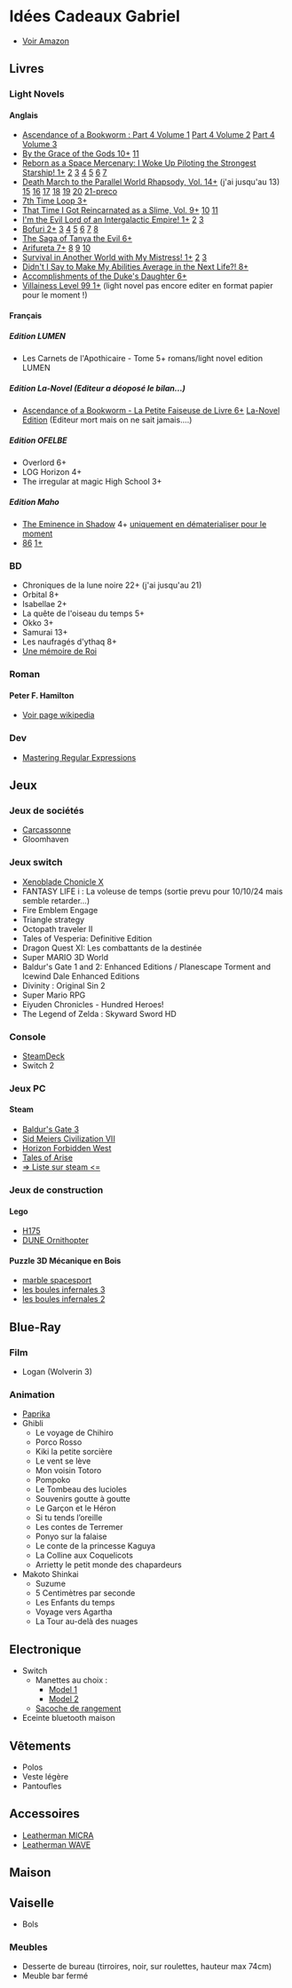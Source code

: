 # Idées Cadeaux Gabriel

- [Voir Amazon](https://www.amazon.fr/hz/wishlist/ls/N2LON7I7DD9B?ref_=wl_share)

## Livres

### Light Novels

#### Anglais

- [Ascendance of a Bookworm : Part 4 Volume 1](https://amzn.eu/d/7BMpUe7) [Part 4 Volume 2](https://amzn.eu/d/7hI73UP) [Part 4 Volume 3](https://amzn.eu/d/j8ishqG)
- [By the Grace of the Gods 10+](https://amzn.eu/d/gJ4bBOx) [11](https://amzn.eu/d/fnZFM16)
- [Reborn as a Space Mercenary: I Woke Up Piloting the Strongest Starship! 1+](https://amzn.eu/d/2dTK6kO) [2](https://amzn.eu/d/ebwKAzb) [3](https://amzn.eu/d/6y15BVs) [4](https://amzn.eu/d/bl94Q8U) [5](https://amzn.eu/d/90icnlV) [6](https://amzn.eu/d/ap5uSTx) [7](https://amzn.eu/d/1xg7MYZ)
- [Death March to the Parallel World Rhapsody, Vol. 14+](https://amzn.eu/d/iOWsTjT) (j'ai jusqu'au 13) [15](https://amzn.eu/d/dyUJ5aX) [16](https://amzn.eu/d/aOXCwLF) [17](https://amzn.eu/d/7evaJus) [18](https://amzn.eu/d/5jH7XTp) [19](https://amzn.eu/d/6L55n54) [20](https://amzn.eu/d/dQifI4W) [21-preco](https://amzn.eu/d/dizSZ1k)
- [7th Time Loop 3+](https://amzn.eu/d/bxmT2Fb)
- [That Time I Got Reincarnated as a Slime, Vol. 9+](https://amzn.eu/d/d1o56R2) [10](https://amzn.eu/d/g745SYq) [11](https://amzn.eu/d/8pPaKJH)
- [I'm the Evil Lord of an Intergalactic Empire! 1+](https://amzn.eu/d/hniOL6L) [2](https://amzn.eu/d/830vLDJ) [3](https://amzn.eu/d/d1o56R2)
- [Bofuri 2+](https://amzn.eu/d/977HZJq) [3](https://amzn.eu/d/bfnaSS3) [4](https://amzn.eu/d/c2s19wy) [5](https://amzn.eu/d/iTOEOXp) [6](https://amzn.eu/d/i5DttVS) [7](https://amzn.eu/d/2JEcApu) [8](https://amzn.eu/d/fkIs5Y8)
- [The Saga of Tanya the Evil 6+](https://amzn.eu/d/7OaR80q)
- [Arifureta 7+](https://amzn.eu/d/90M38Lm) [8](https://amzn.eu/d/ij1hsgp) [9](https://amzn.eu/d/6v5hGqg) [10](https://amzn.eu/d/7kxhOfF)
- [Survival in Another World with My Mistress! 1+](https://amzn.eu/d/9xeK6pm) [2](https://amzn.eu/d/hE5plxq) [3](https://amzn.eu/d/3JfdH4U)
- [Didn't I Say to Make My Abilities Average in the Next Life?! 8+](https://amzn.eu/d/fNh0oVN)
- [Accomplishments of the Duke's Daughter 6+](https://amzn.eu/d/j2k1F92)
- [Villainess Level 99 1+](https://amzn.eu/d/9uVDKx3) (light novel pas encore editer en format papier pour le moment !)

#### Français

##### Edition LUMEN

- Les Carnets de l'Apothicaire - Tome 5+ romans/light novel edition LUMEN

##### Edition La-Novel (Editeur a déoposé le bilan...)

- [Ascendance of a Bookworm - La Petite Faiseuse de Livre 6+](https://www.amazon.fr/dp/B09JQL1N8W?binding=paperback&ref=dbs_dp_sirpi) [La-Novel Edition](https://boutique.lanovel-edition.fr/23-ascendance-of-a-bookworm) (Editeur mort mais on ne sait jamais....)

##### Edition OFELBE

- Overlord 6+
- LOG Horizon 4+
- The irregular at magic High School 3+

##### Edition Maho

- [The Eminence in Shadow](https://www.maho-editions.com/category/the-eminence-in-shadow) 4+ [uniquement en dématerialiser pour le moment](https://amzn.eu/d/iJe9K6Y)
- [86](https://www.maho-editions.com/category/86-eighty-six) [1+](https://amzn.eu/d/iPsmjOu)

### BD

- Chroniques de la lune noire 22+ (j'ai jusqu'au 21)
- Orbital 8+
- Isabellae 2+
- La quête de l'oiseau du temps 5+
- Okko 3+
- Samurai 13+
- Les naufragés d'ythaq 8+
- [Une mémoire de Roi](https://amzn.eu/d/akRZFRR)

### Roman

#### Peter F. Hamilton

- [Voir page wikipedia](https://fr.wikipedia.org/wiki/Peter_F._Hamilton#Romans)

### Dev

- [Mastering Regular Expressions](https://amzn.eu/d/a4D6UCu)

## Jeux

### Jeux de sociétés

- [Carcassonne](https://amzn.eu/d/7SsqS5n)
- Gloomhaven

### Jeux switch

- [Xenoblade Chonicle X](https://www.nintendo.com/fr-fr/Jeux/Jeux-Nintendo-Switch/Xenoblade-Chronicles-X-Definitive-Edition-2687393.html?utm_medium=paid_social&utm_source=meta&utm_campaign=XenobladeChroniclesXDefinitiveEdition%7Csoftware%7Cpreorder%7Cm_id_167d4f2fa4&utm_term=elysium&utm_creative_format=static&fbclid=IwY2xjawGN_bxleHRuA2FlbQEwAGFkaWQAAAYBlqxiOQEdKwkrX0qRV5znpQLHMTHDC79a20F44ocx8X3AqvkfOA8ypr7UvhlcJ_Fr_aem_CGIAbjI-hOnU4y9cQZbyMQ&utm_id=6602338530489&utm_content=6603536170489)
- FANTASY LIFE i : La voleuse de temps (sortie prevu pour 10/10/24 mais semble retarder...)
- Fire Emblem Engage
- Triangle strategy
- Octopath traveler II
- Tales of Vesperia: Definitive Edition
- Dragon Quest XI: Les combattants de la destinée
- Super MARIO 3D World
- Baldur's Gate 1 and 2: Enhanced Editions / Planescape Torment and Icewind Dale Enhanced Editions
- Divinity : Original Sin 2
- Super Mario RPG
- Eiyuden Chronicles - Hundred Heroes!
- The Legend of Zelda : Skyward Sword HD

### Console

- [SteamDeck](https://store.steampowered.com/steamdeck)
- Switch 2

### Jeux PC

#### Steam

- [Baldur's Gate 3](https://store.steampowered.com/app/1086940/Baldurs_Gate_3/)
- [Sid Meiers Civilization VII](https://store.steampowered.com/app/1295660/Sid_Meiers_Civilization_VII/)
- [Horizon Forbidden West](https://store.steampowered.com/app/2420110/Horizon_Forbidden_West_Complete_Edition/)
- [Tales of Arise](https://store.steampowered.com/app/740130/Tales_of_Arise/)
- [=> Liste sur steam <=](https://store.steampowered.com/wishlist/id/sanby/?sort=topsellers)

### Jeux de construction

#### Lego

- [H175](https://www.lego.com/fr-fr/product/airbus-h175-rescue-helicopter-42145)
- [DUNE Ornithopter](https://www.lego.com/fr-fr/product/dune-atreides-royal-ornithopter-10327)

#### Puzzle 3D Mécanique en Bois

- [marble spacesport](https://rokr-robotime.fr/collections/nos-modeles/products/marble-spacesport)
- [les boules infernales 3](https://rokr-robotime.fr/collections/nos-modeles/products/les-boules-infernales-3)
- [les boules infernales 2](https://rokr-robotime.fr/collections/nos-modeles/products/copie-de-les-boules-infernales-2)

## Blue-Ray

### Film

- Logan (Wolverin 3)

### Animation

- [Paprika](https://amzn.eu/d/8ziJrBD)
- Ghibli
  - Le voyage de Chihiro
  - Porco Rosso
  - Kiki la petite sorcière
  - Le vent se lève
  - Mon voisin Totoro
  - Pompoko
  - Le Tombeau des lucioles
  - Souvenirs goutte à goutte
  - Le Garçon et le Héron
  - Si tu tends l’oreille
  - Les contes de Terremer
  - Ponyo sur la falaise
  - Le conte de la princesse Kaguya
  - La Colline aux Coquelicots
  - Arrietty le petit monde des chapardeurs
- Makoto Shinkai
  - Suzume
  - 5 Centimètres par seconde
  - Les Enfants du temps
  - Voyage vers Agartha
  - La Tour au-delà des nuages

## Electronique

- Switch
  - Manettes au choix :
    - [Model 1](https://nyxigame.com/products/nyxi-hyperion-meteor-light-wireless-joy-pad-1)
    - [Model 2](https://nyxigaming.com/products/nyxi-wizard-wirleless-joy-pad-for-switch-switch-oled)
  - [Sacoche de rangement](https://nyxigaming.com/products/nyxi-upgraded-carrying-case-for-wireless-joy-pad-nintendo-switch)
- Eceinte bluetooth maison

## Vêtements

- Polos
- Veste légère
- Pantoufles

## Accessoires

- [Leatherman MICRA](https://www.leatherman.com/fr_FR/micra-20.html)
- [Leatherman WAVE](https://www.leatherman.com/fr_FR/wave-10.html)

## Maison

## Vaiselle

- Bols

### Meubles

- Desserte de bureau (tirroires, noir, sur roulettes, hauteur max 74cm)
- Meuble bar fermé
